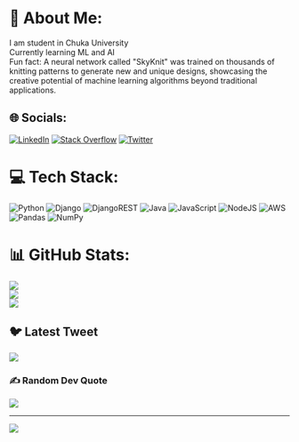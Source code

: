 # 💫 About Me:
I am student in Chuka University<br>Currently learning ML and AI<br>Fun fact: A neural network called "SkyKnit" was trained on thousands of knitting patterns to generate new and unique designs, showcasing the creative potential of machine learning algorithms beyond traditional applications.


## 🌐 Socials:
[![LinkedIn](https://img.shields.io/badge/LinkedIn-%230077B5.svg?logo=linkedin&logoColor=white)](https://linkedin.com/in/collins-mwaura) [![Stack Overflow](https://img.shields.io/badge/-Stackoverflow-FE7A16?logo=stack-overflow&logoColor=white)](https://stackoverflow.com/users/19705416) [![Twitter](https://img.shields.io/badge/Twitter-%231DA1F2.svg?logo=Twitter&logoColor=white)](https://twitter.com/Hopelesss_Opus) 

# 💻 Tech Stack:
![Python](https://img.shields.io/badge/python-3670A0?style=for-the-badge&logo=python&logoColor=ffdd54) ![Django](https://img.shields.io/badge/django-%23092E20.svg?style=for-the-badge&logo=django&logoColor=white) ![DjangoREST](https://img.shields.io/badge/DJANGO-REST-ff1709?style=for-the-badge&logo=django&logoColor=white&color=ff1709&labelColor=gray) ![Java](https://img.shields.io/badge/java-%23ED8B00.svg?style=for-the-badge&logo=java&logoColor=white) ![JavaScript](https://img.shields.io/badge/javascript-%23323330.svg?style=for-the-badge&logo=javascript&logoColor=%23F7DF1E) ![NodeJS](https://img.shields.io/badge/node.js-6DA55F?style=for-the-badge&logo=node.js&logoColor=white) ![AWS](https://img.shields.io/badge/AWS-%23FF9900.svg?style=for-the-badge&logo=amazon-aws&logoColor=white) ![Pandas](https://img.shields.io/badge/pandas-%23150458.svg?style=for-the-badge&logo=pandas&logoColor=white) ![NumPy](https://img.shields.io/badge/numpy-%23013243.svg?style=for-the-badge&logo=numpy&logoColor=white)
# 📊 GitHub Stats:
![](https://github-readme-stats.vercel.app/api?username=Mwauracollins&theme=dark&hide_border=false&include_all_commits=false&count_private=false)<br/>
![](https://github-readme-streak-stats.herokuapp.com/?user=Mwauracollins&theme=dark&hide_border=false)<br/>
![](https://github-readme-stats.vercel.app/api/top-langs/?username=Mwauracollins&theme=dark&hide_border=false&include_all_commits=false&count_private=false&layout=compact)

## 🐦 Latest Tweet
[![](https://gtce.itsvg.in/api?username=Hopelesss_Opus)](https://github.com/VishwaGauravIn/github-twitter-card-embed)

### ✍️ Random Dev Quote
![](https://quotes-github-readme.vercel.app/api?type=horizontal&theme=radical)

---
[![](https://visitcount.itsvg.in/api?id=Mwauracollins&icon=0&color=0)](https://visitcount.itsvg.in)

<!-- Proudly created with GPRM ( https://gprm.itsvg.in ) -->